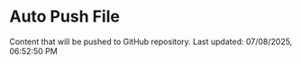 # Auto Push File

Content that will be pushed to GitHub repository.
Last updated: 07/08/2025, 06:52:50 PM